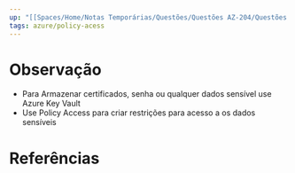 ```yaml
---
up: "[[Spaces/Home/Notas Temporárias/Questões/Questões AZ-204/Questões AZ-204.md]]"
tags: azure/policy-acess
---
```


# Observação
* Para Armazenar certificados, senha ou qualquer dados sensível use Azure Key Vault
* Use Policy Access para criar restrições para acesso a os dados sensíveis
# Referências 